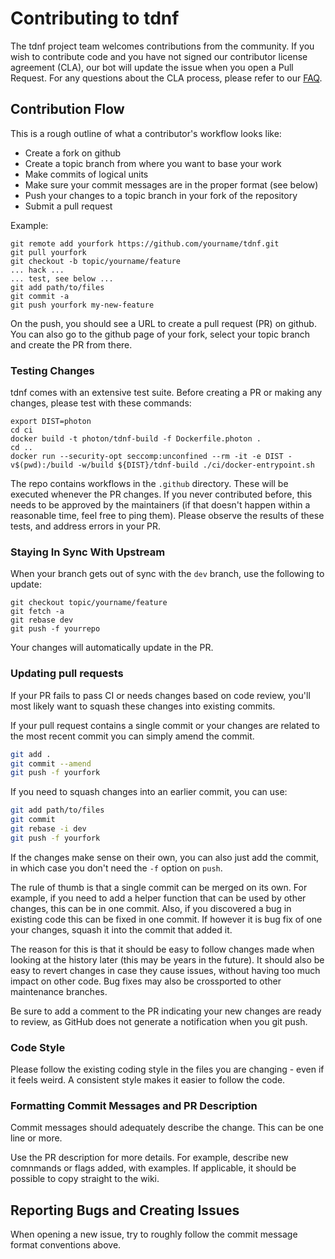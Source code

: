 

# Contributing to tdnf

The tdnf project team welcomes contributions from the community. If you wish to contribute code and you have not signed our contributor license agreement (CLA), our bot will update the issue when you open a Pull Request. For any questions about the CLA process, please refer to our [FAQ](https://cla.vmware.com/faq).

## Contribution Flow

This is a rough outline of what a contributor's workflow looks like:

- Create a fork on github
- Create a topic branch from where you want to base your work
- Make commits of logical units
- Make sure your commit messages are in the proper format (see below)
- Push your changes to a topic branch in your fork of the repository
- Submit a pull request

Example:

``` shell
git remote add yourfork https://github.com/yourname/tdnf.git
git pull yourfork
git checkout -b topic/yourname/feature
... hack ...
... test, see below ...
git add path/to/files
git commit -a
git push yourfork my-new-feature
```
On the push, you should see a URL to create a pull request (PR) on github. You can also go to the github page of your fork, select your topic branch and create the PR from there.

### Testing Changes

tdnf comes with an extensive test suite. Before creating a PR or making any changes, please test with these commands:
```
export DIST=photon
cd ci
docker build -t photon/tdnf-build -f Dockerfile.photon .
cd ..
docker run --security-opt seccomp:unconfined --rm -it -e DIST -v$(pwd):/build -w/build ${DIST}/tdnf-build ./ci/docker-entrypoint.sh
```

The repo contains workflows in the `.github` directory. These will be executed whenever the PR changes. If you never contributed before, this needs to be approved by the maintainers (if that doesn't happen within a reasonable time, feel free to ping them). Please observe the results of these tests, and address errors in your PR.

### Staying In Sync With Upstream

When your branch gets out of sync with the `dev` branch, use the following to update:

``` shell
git checkout topic/yourname/feature
git fetch -a
git rebase dev
git push -f yourrepo
```

Your changes will automatically update in the PR.

### Updating pull requests

If your PR fails to pass CI or needs changes based on code review, you'll most likely want to squash these changes into
existing commits.

If your pull request contains a single commit or your changes are related to the most recent commit you can simply
amend the commit.

``` bash
git add .
git commit --amend
git push -f yourfork
```

If you need to squash changes into an earlier commit, you can use:

``` bash
git add path/to/files
git commit
git rebase -i dev
git push -f yourfork
```

If the changes make sense on their own, you can also just add the commit, in which case you don't need the `-f` option on `push`.

The rule of thumb is that a single commit can be merged on its own. For example, if you need to add a helper function that can be used by other changes, this can be in one commit. Also, if you discovered a bug in existing code this can be fixed in one commit. If however it is bug fix of one your changes, squash it into the commit that added it.

The reason for this is that it should be easy to follow changes made when looking at the history later (this may be years in the future). It should also be easy to revert changes in case they cause issues, without having too much impact on other code. Bug fixes may also be crossported to other maintenance branches.

Be sure to add a comment to the PR indicating your new changes are ready to review, as GitHub does not generate a
notification when you git push.

### Code Style

Please follow the existing coding style in the files you are changing - even if it feels weird. A consistent style makes it easier to follow the code.

### Formatting Commit Messages and PR Description

Commit messages should adequately describe the change. This can be one line or more.

Use the PR description for more details. For example, describe new comnmands or flags added, with examples. If applicable, it should be possible to copy straight to the wiki.

## Reporting Bugs and Creating Issues

When opening a new issue, try to roughly follow the commit message format conventions above.
